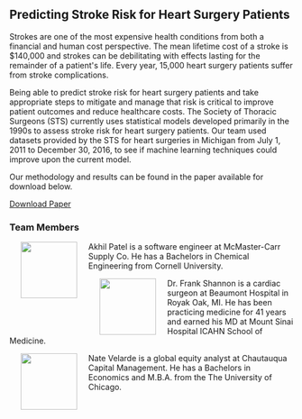 ## Predicting Stroke Risk for Heart Surgery Patients

Strokes are one of the most expensive health conditions from both a financial and human cost perspective. The mean lifetime cost of a stroke is $140,000 and strokes can be debilitating with effects lasting for the remainder of a patient's life. Every year, 15,000 heart surgery patients suffer from stroke complications.

Being able to predict stroke risk for heart surgery patients and take appropriate steps to mitigate and manage that risk is critical to improve patient outcomes and reduce healthcare costs. The Society of Thoracic Surgeons (STS) currently uses statistical models developed primarily in the 1990s to assess stroke risk for heart surgery patients. Our team used datasets provided by the STS for heart surgeries in Michigan from July 1, 2011 to December 30, 2016, to see if machine learning techniques could improve upon the current model.

Our methodology and results can be found in the paper available for download below. 

<a href="Results.xlsx" download = "download">Download Paper</a>

### Team Members

<img src="https://raw.githubusercontent.com/asp82/w210CapstoneProject/master/website/Akhil.png" width="100" height="100" align="left" style="margin: 0px 20px">

Akhil Patel is a software engineer at McMaster-Carr Supply Co. He has a Bachelors in Chemical Engineering from Cornell University.







<img src="https://raw.githubusercontent.com/asp82/w210CapstoneProject/master/website/frank.jpg" width="100" height="100" align="left" style="margin: 0px 20px">

Dr. Frank Shannon is a cardiac surgeon at Beaumont Hospital in Royak Oak, MI. He has been practicing medicine for 41 years and earned his MD at Mount Sinai Hospital ICAHN School of Medicine.







<img src="https://raw.githubusercontent.com/asp82/w210CapstoneProject/master/website/Nate.jpg" width="100" height="100" align="left" style="margin: 0px 20px">

Nate Velarde is a global equity analyst at Chautauqua Capital Management.  He has a Bachelors in Economics and M.B.A. from the The University of Chicago.





